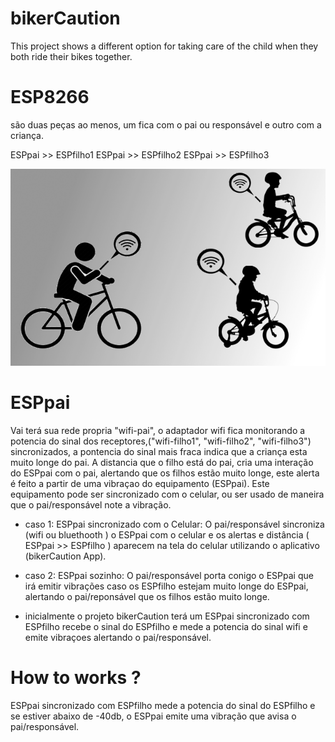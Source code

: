 # bikerCaution
This project shows a different option for taking care of the child when they both ride their bikes together.

# ESP8266
 são duas peças ao menos, um fica com o pai ou responsável e outro com a criança. 
 
 ESPpai >> ESPfilho1
 ESPpai >> ESPfilho2
 ESPpai >> ESPfilho3
 
![](bikersPson.png)
 
# ESPpai 

 Vai terá sua rede propria "wifi-pai", o adaptador wifi fica monitorando a potencia do sinal dos receptores,("wifi-filho1", "wifi-filho2", "wifi-filho3")  sincronizados, a pontencia do sinal mais fraca indica que a criança esta muito longe do pai. A distancia que o filho está do pai, cria uma interação do ESPpai com o pai, alertando que os filhos estão muito longe, este alerta é feito a partir de uma vibraçao do equipamento (ESPpai). Este equipamento pode ser sincronizado com o celular, ou ser usado de maneira que o pai/responsável note a vibração.

 * caso 1: ESPpai sincronizado com o Celular:
 O pai/responsável sincroniza (wifi ou bluethooth ) o ESPpai com o celular e os alertas e distância ( ESPpai >> ESPfilho ) aparecem na tela do celular utilizando o aplicativo (bikerCaution App). 
 
 * caso 2: ESPpai sozinho:
 O pai/responsável porta conigo o ESPpai que irá emitir vibrações caso os ESPfilho estejam muito longe do ESPpai, alertando o pai/reponsável que os filhos estão muito longe.
 
 * inicialmente o projeto bikerCaution terá um ESPpai sincronizado com ESPfilho recebe o sinal do ESPfilho e mede a potencia do sinal wifi e emite vibraçoes alertando o pai/responsável.
 
# How to works ?

ESPpai sincronizado com ESPfilho mede a potencia do sinal do ESPfilho e se estiver abaixo de -40db, o ESPpai emite uma vibração que avisa o pai/responsável.
 
 

